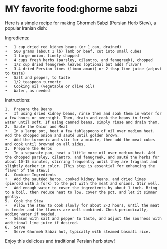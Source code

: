 # MY favorite food:ghorme sabzi
Here is a simple recipe for making Ghormeh Sabzi (Persian Herb Stew), a popular Iranian dish:

Ingredients:

	•	1 cup dried red kidney beans (or 1 can, drained)
	•	500 grams (about 1 lb) lamb or beef, cut into small cubes
	•	1 large onion, finely chopped
	•	4 cups fresh herbs (parsley, cilantro, and fenugreek), chopped
	•	1/2 cup dried fenugreek leaves (optional but adds flavor)
	•	3-4 dried Persian limes (limoo amani) or 2 tbsp lime juice (adjust to taste)
	•	Salt and pepper, to taste
	•	1/2 teaspoon turmeric
	•	Cooking oil (vegetable or olive oil)
	•	Water, as needed

Instructions:

	1.	Prepare the Beans
	•	If using dried kidney beans, rinse them and soak them in water for a few hours or overnight. Then, drain and cook the beans in fresh water until soft. If using canned beans, simply rinse and drain them.
	2.	Sauté the Onion and Meat
	•	In a large pot, heat a few tablespoons of oil over medium heat. Add the chopped onion and sauté until golden brown.
	•	Add the turmeric and stir for a minute, then add the meat cubes and cook until browned on all sides.
	3.	Prepare the Herbs
	•	In a separate pan, heat a little more oil over medium heat. Add the chopped parsley, cilantro, and fenugreek, and sauté the herbs for about 10-15 minutes, stirring frequently until they are fragrant and slightly darker in color. (This step is essential for enhancing the flavor of the stew.)
	4.	Combine Ingredients
	•	Add the sautéed herbs, cooked kidney beans, and dried limes (pierced with a fork) to the pot with the meat and onions. Stir well.
	•	Add enough water to cover the ingredients by about 1 inch. Bring to a boil, then reduce heat to low, cover the pot, and let it simmer gently.
	5.	Cook the Stew
	•	Allow the stew to cook slowly for about 2-3 hours, until the meat is tender and the flavors are well combined. Check periodically, adding water if needed.
	•	Season with salt and pepper to taste, and adjust the sourness with additional lime juice if desired.
	6.	Serve
	•	Serve Ghormeh Sabzi hot, typically with steamed basmati rice.

Enjoy this delicious and traditional Persian herb stew!
